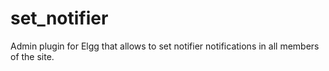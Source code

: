# set_notifier
Admin plugin for Elgg that allows to set notifier notifications in all members of the site.
